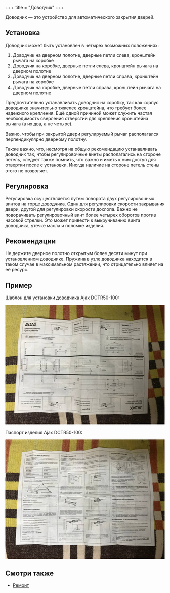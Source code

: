 +++
title = "Доводчик"
+++

Доводчик — это устройство для автоматического закрытия дверей.

## Установка

Доводчик может быть установлен в четырех возможных положениях:

1. Доводчик на дверном полотне, дверные петли слева, кронштейн рычага на коробке
2. Доводчик на коробке, дверные петли слева, кронштейн рычага на дверном полотне
3. Доводчик на дверном полотне, дверные петли справа, кронштейн рычага на коробке
4. Доводчик на коробке, дверные петли справа, кронштейн рычага на дверном полотне

Предпочтительно устанавливать доводчик на коробку, так как корпус доводчика значительно тяжелее кронштейна, что требует более надежного крепления. Ещё одной причиной может служить частая необходимость сверления отверстий для крепления кронштейна рычага (а их два, а не четыре).

Важно, чтобы при закрытой двери регулируемый рычаг располагался перпендикулярно дверному полотну.

Также важно, что, несмотря на общую рекомендацию устанавливать доводчик так, чтобы регулировочные винты располагались на стороне петель, следует также помнить, что важно и иметь к ним доступ для отвертки после с установки. Иногда наличие на стороне петель стены этого не позволяет.

## Регулировка

Регулировка осуществляется путем поворота двух регулировочных винтов на торце доводчика. Один для регулировки скорости закрывания двери, другой для регулировки скорости дохлопа. Важно не поворачивать регулировочный винт более четырех оборотов против часовой стрелки. Это может привести к выкручиванию винта доводчика, утечке масла и поломке изделия.

## Рекомендации

Не держите дверное полотно открытым более десяти минут при установленном доводчике. Пружина в узле доводчика находится в таком случае в максимальном растяжении, что отрицательно влияет на её ресурс.

## Пример

Шаблон для установки доводчика Ajax DCTR50-100:

![Шаблон для установки доводчика AJAX DCTR50-100](Шаблон_для_установки_доводчика_Ajax_DCTR50-100.jpg)

Паспорт изделия Ajax DCTR50-100:

![Паспорт изделия Ajax DCTR50-100.jpg](Паспорт_изделия_Ajax_DCTR50-100.jpg)

## Смотри также

- [Ремонт](@/notes/Ремонт.md)
